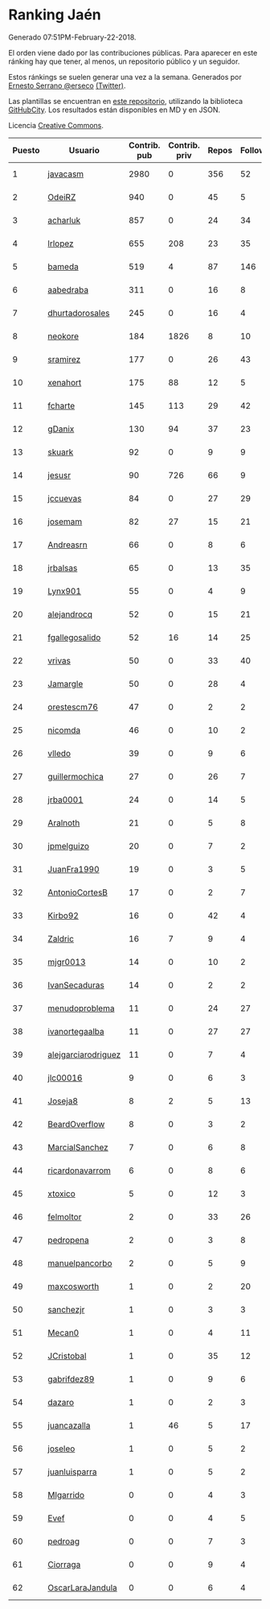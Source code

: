 # Ranking Jaén

Generado 07:51PM-February-22-2018.

El orden viene dado por las contribuciones públicas. Para aparecer en este ránking hay que tener, al menos, un repositorio público y un seguidor.

Estos ránkings se suelen generar una vez a la semana. Generados por [Ernesto Serrano @erseco](https://github.com/erseco/) [(Twitter)](https://twitter.com/erseco).

Las plantillas se encuentran en [este repositorio](https://github.com/iblancasa/GH-Spanish-Ranking), utilizando la biblioteca [GitHubCity](https://github.com/iblancasa/GitHubCity). Los resultados están disponibles en MD y en JSON.

Licencia [Creative Commons](https://creativecommons.org/licenses/by/4.0/).

| Puesto   |  Usuario  | Contrib. pub | Contrib. priv |Repos| Followers | Desde |  Avatar  |
|----------|-----------|--------------|---------------|-----|-----------|-------|----------|
|1|[javacasm](https://github.com/javacasm)|2980|0|356|52|2013-03-12|![javacasm](https://avatars0.githubusercontent.com/u/3841695)|
|2|[OdeiRZ](https://github.com/OdeiRZ)|940|0|45|5|2014-10-01|![OdeiRZ](https://avatars3.githubusercontent.com/u/8981290)|
|3|[acharluk](https://github.com/acharluk)|857|0|24|34|2013-08-03|![acharluk](https://avatars0.githubusercontent.com/u/5154281)|
|4|[lrlopez](https://github.com/lrlopez)|655|208|23|35|2011-01-04|![lrlopez](https://avatars3.githubusercontent.com/u/547387)|
|5|[bameda](https://github.com/bameda)|519|4|87|146|2011-06-26|![bameda](https://avatars1.githubusercontent.com/u/877218)|
|6|[aabedraba](https://github.com/aabedraba)|311|0|16|8|2017-04-19|![aabedraba](https://avatars2.githubusercontent.com/u/27779735)|
|7|[dhurtadorosales](https://github.com/dhurtadorosales)|245|0|16|4|2016-09-19|![dhurtadorosales](https://avatars3.githubusercontent.com/u/22294592)|
|8|[neokore](https://github.com/neokore)|184|1826|8|10|2011-07-25|![neokore](https://avatars3.githubusercontent.com/u/938057)|
|9|[sramirez](https://github.com/sramirez)|177|0|26|43|2010-12-02|![sramirez](https://avatars0.githubusercontent.com/u/506548)|
|10|[xenahort](https://github.com/xenahort)|175|88|12|5|2016-03-30|![xenahort](https://avatars3.githubusercontent.com/u/18160833)|
|11|[fcharte](https://github.com/fcharte)|145|113|29|42|2014-08-05|![fcharte](https://avatars0.githubusercontent.com/u/8365501)|
|12|[gDanix](https://github.com/gDanix)|130|94|37|23|2011-10-10|![gDanix](https://avatars0.githubusercontent.com/u/1117657)|
|13|[skuark](https://github.com/skuark)|92|0|9|9|2010-10-26|![skuark](https://avatars3.githubusercontent.com/u/454382)|
|14|[jesusr](https://github.com/jesusr)|90|726|66|9|2011-12-11|![jesusr](https://avatars1.githubusercontent.com/u/1256168)|
|15|[jccuevas](https://github.com/jccuevas)|84|0|27|29|2013-04-10|![jccuevas](https://avatars3.githubusercontent.com/u/4116619)|
|16|[josemam](https://github.com/josemam)|82|27|15|21|2015-03-14|![josemam](https://avatars1.githubusercontent.com/u/11481209)|
|17|[Andreasrn](https://github.com/Andreasrn)|66|0|8|6|2016-03-31|![Andreasrn](https://avatars1.githubusercontent.com/u/18190696)|
|18|[jrbalsas](https://github.com/jrbalsas)|65|0|13|35|2010-08-07|![jrbalsas](https://avatars1.githubusercontent.com/u/356995)|
|19|[Lynx901](https://github.com/Lynx901)|55|0|4|9|2014-11-11|![Lynx901](https://avatars0.githubusercontent.com/u/9676003)|
|20|[alejandrocq](https://github.com/alejandrocq)|52|0|15|21|2010-05-20|![alejandrocq](https://avatars2.githubusercontent.com/u/282431)|
|21|[fgallegosalido](https://github.com/fgallegosalido)|52|16|14|25|2015-03-24|![fgallegosalido](https://avatars1.githubusercontent.com/u/11628855)|
|22|[vrivas](https://github.com/vrivas)|50|0|33|40|2012-12-14|![vrivas](https://avatars3.githubusercontent.com/u/3046042)|
|23|[Jamargle](https://github.com/Jamargle)|50|0|28|4|2015-03-24|![Jamargle](https://avatars3.githubusercontent.com/u/11638357)|
|24|[orestescm76](https://github.com/orestescm76)|47|0|2|2|2016-09-04|![orestescm76](https://avatars2.githubusercontent.com/u/21990645)|
|25|[nicomda](https://github.com/nicomda)|46|0|10|2|2013-06-13|![nicomda](https://avatars1.githubusercontent.com/u/4690565)|
|26|[vlledo](https://github.com/vlledo)|39|0|9|6|2011-03-28|![vlledo](https://avatars3.githubusercontent.com/u/695429)|
|27|[guillermochica](https://github.com/guillermochica)|27|0|26|7|2014-10-20|![guillermochica](https://avatars3.githubusercontent.com/u/9317092)|
|28|[jrba0001](https://github.com/jrba0001)|24|0|14|5|2016-07-17|![jrba0001](https://avatars0.githubusercontent.com/u/20506159)|
|29|[Aralnoth](https://github.com/Aralnoth)|21|0|5|8|2011-04-06|![Aralnoth](https://avatars2.githubusercontent.com/u/712551)|
|30|[jpmelguizo](https://github.com/jpmelguizo)|20|0|7|2|2013-01-29|![jpmelguizo](https://avatars0.githubusercontent.com/u/3415524)|
|31|[JuanFra1990](https://github.com/JuanFra1990)|19|0|3|5|2015-10-22|![JuanFra1990](https://avatars2.githubusercontent.com/u/15248743)|
|32|[AntonioCortesB](https://github.com/AntonioCortesB)|17|0|2|7|2016-09-15|![AntonioCortesB](https://avatars0.githubusercontent.com/u/22213551)|
|33|[Kirbo92](https://github.com/Kirbo92)|16|0|42|4|2011-01-12|![Kirbo92](https://avatars2.githubusercontent.com/u/559575)|
|34|[Zaldric](https://github.com/Zaldric)|16|7|9|4|2016-03-29|![Zaldric](https://avatars0.githubusercontent.com/u/18138275)|
|35|[mjgr0013](https://github.com/mjgr0013)|14|0|10|2|2014-10-01|![mjgr0013](https://avatars2.githubusercontent.com/u/8981247)|
|36|[IvanSecaduras](https://github.com/IvanSecaduras)|14|0|2|2|2015-09-25|![IvanSecaduras](https://avatars2.githubusercontent.com/u/14834225)|
|37|[menudoproblema](https://github.com/menudoproblema)|11|0|24|27|2011-08-12|![menudoproblema](https://avatars3.githubusercontent.com/u/976187)|
|38|[ivanortegaalba](https://github.com/ivanortegaalba)|11|0|27|27|2013-10-16|![ivanortegaalba](https://avatars3.githubusercontent.com/u/5699976)|
|39|[alejgarciarodriguez](https://github.com/alejgarciarodriguez)|11|0|7|4|2015-12-19|![alejgarciarodriguez](https://avatars0.githubusercontent.com/u/16359911)|
|40|[jlc00016](https://github.com/jlc00016)|9|0|6|3|2015-06-05|![jlc00016](https://avatars1.githubusercontent.com/u/12764652)|
|41|[Joseja8](https://github.com/Joseja8)|8|2|5|13|2014-07-12|![Joseja8](https://avatars0.githubusercontent.com/u/8145991)|
|42|[BeardOverflow](https://github.com/BeardOverflow)|8|0|3|2|2013-04-13|![BeardOverflow](https://avatars1.githubusercontent.com/u/4147595)|
|43|[MarcialSanchez](https://github.com/MarcialSanchez)|7|0|6|8|2015-10-03|![MarcialSanchez](https://avatars0.githubusercontent.com/u/14955899)|
|44|[ricardonavarrom](https://github.com/ricardonavarrom)|6|0|8|6|2012-11-20|![ricardonavarrom](https://avatars2.githubusercontent.com/u/2845589)|
|45|[xtoxico](https://github.com/xtoxico)|5|0|12|3|2012-08-07|![xtoxico](https://avatars0.githubusercontent.com/u/2110997)|
|46|[felmoltor](https://github.com/felmoltor)|2|0|33|26|2011-06-13|![felmoltor](https://avatars2.githubusercontent.com/u/846513)|
|47|[pedropena](https://github.com/pedropena)|2|0|3|8|2011-06-07|![pedropena](https://avatars0.githubusercontent.com/u/834583)|
|48|[manuelpancorbo](https://github.com/manuelpancorbo)|2|0|5|9|2014-11-04|![manuelpancorbo](https://avatars1.githubusercontent.com/u/9550738)|
|49|[maxcosworth](https://github.com/maxcosworth)|1|0|2|20|2010-09-06|![maxcosworth](https://avatars1.githubusercontent.com/u/389437)|
|50|[sanchezjr](https://github.com/sanchezjr)|1|0|3|3|2013-12-17|![sanchezjr](https://avatars0.githubusercontent.com/u/6205905)|
|51|[Mecan0](https://github.com/Mecan0)|1|0|4|11|2013-06-11|![Mecan0](https://avatars1.githubusercontent.com/u/4668637)|
|52|[JCristobal](https://github.com/JCristobal)|1|0|35|12|2014-09-23|![JCristobal](https://avatars3.githubusercontent.com/u/8878426)|
|53|[gabrifdez89](https://github.com/gabrifdez89)|1|0|9|6|2013-02-26|![gabrifdez89](https://avatars0.githubusercontent.com/u/3704317)|
|54|[dazaro](https://github.com/dazaro)|1|0|2|3|2014-10-08|![dazaro](https://avatars1.githubusercontent.com/u/9086676)|
|55|[juancazalla](https://github.com/juancazalla)|1|46|5|17|2015-03-24|![juancazalla](https://avatars3.githubusercontent.com/u/11631002)|
|56|[joseleo](https://github.com/joseleo)|1|0|5|2|2015-03-19|![joseleo](https://avatars2.githubusercontent.com/u/11560011)|
|57|[juanluisparra](https://github.com/juanluisparra)|1|0|5|2|2016-09-19|![juanluisparra](https://avatars0.githubusercontent.com/u/22294638)|
|58|[Mlgarrido](https://github.com/Mlgarrido)|0|0|4|3|2012-11-13|![Mlgarrido](https://avatars0.githubusercontent.com/u/2791173)|
|59|[Evef](https://github.com/Evef)|0|0|4|5|2012-12-15|![Evef](https://avatars1.githubusercontent.com/u/3052550)|
|60|[pedroag](https://github.com/pedroag)|0|0|7|3|2013-09-23|![pedroag](https://avatars1.githubusercontent.com/u/5517655)|
|61|[Ciorraga](https://github.com/Ciorraga)|0|0|9|4|2013-11-08|![Ciorraga](https://avatars1.githubusercontent.com/u/5888071)|
|62|[OscarLaraJandula](https://github.com/OscarLaraJandula)|0|0|6|4|2016-09-19|![OscarLaraJandula](https://avatars0.githubusercontent.com/u/22294687)|
